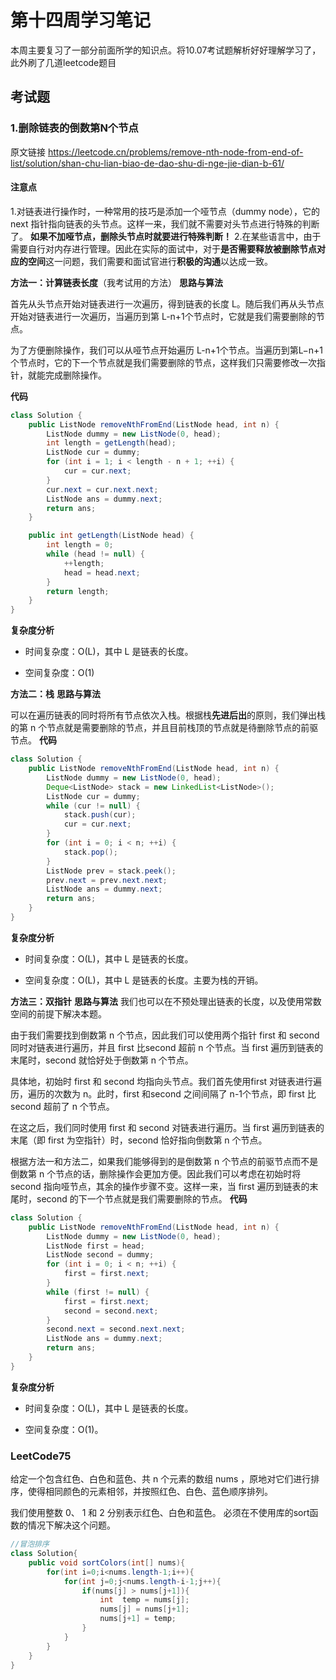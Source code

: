 ﻿# 第十四周学习笔记
本周主要复习了一部分前面所学的知识点。将10.07考试题解析好好理解学习了，此外刷了几道leetcode题目

## 考试题

### 1.删除链表的倒数第N个节点
原文链接
https://leetcode.cn/problems/remove-nth-node-from-end-of-list/solution/shan-chu-lian-biao-de-dao-shu-di-nge-jie-dian-b-61/

#### 注意点
1.对链表进行操作时，一种常用的技巧是添加一个哑节点（dummy node），它的 next 指针指向链表的头节点。这样一来，我们就不需要对头节点进行特殊的判断了。
**如果不加哑节点，删除头节点时就要进行特殊判断！**
2.在某些语言中，由于需要自行对内存进行管理。因此在实际的面试中，对于**是否需要释放被删除节点对应的空间**这一问题，我们需要和面试官进行**积极的沟通**以达成一致。

**方法一：计算链表长度**（我考试用的方法）
**思路与算法**

首先从头节点开始对链表进行一次遍历，得到链表的长度 L。随后我们再从头节点开始对链表进行一次遍历，当遍历到第 L-n+1个节点时，它就是我们需要删除的节点。

为了方便删除操作，我们可以从哑节点开始遍历 L-n+1个节点。当遍历到第L−n+1 个节点时，它的下一个节点就是我们需要删除的节点，这样我们只需要修改一次指针，就能完成删除操作。

**代码**
```java
class Solution {
    public ListNode removeNthFromEnd(ListNode head, int n) {
        ListNode dummy = new ListNode(0, head);
        int length = getLength(head);
        ListNode cur = dummy;
        for (int i = 1; i < length - n + 1; ++i) {
            cur = cur.next;
        }
        cur.next = cur.next.next;
        ListNode ans = dummy.next;
        return ans;
    }

    public int getLength(ListNode head) {
        int length = 0;
        while (head != null) {
            ++length;
            head = head.next;
        }
        return length;
    }
}
```

**复杂度分析**

-   时间复杂度：O(L)，其中  L  是链表的长度。
    
-   空间复杂度：O(1)

**方法二：栈**
**思路与算法**

可以在遍历链表的同时将所有节点依次入栈。根据栈**先进后出**的原则，我们弹出栈的第 n 个节点就是需要删除的节点，并且目前栈顶的节点就是待删除节点的前驱节点。
**代码**
```java
class Solution {
    public ListNode removeNthFromEnd(ListNode head, int n) {
        ListNode dummy = new ListNode(0, head);
        Deque<ListNode> stack = new LinkedList<ListNode>();
        ListNode cur = dummy;
        while (cur != null) {
            stack.push(cur);
            cur = cur.next;
        }
        for (int i = 0; i < n; ++i) {
            stack.pop();
        }
        ListNode prev = stack.peek();
        prev.next = prev.next.next;
        ListNode ans = dummy.next;
        return ans;
    }
}
```
**复杂度分析**

- 时间复杂度：O(L)，其中 L 是链表的长度。

- 空间复杂度：O(L)，其中 L 是链表的长度。主要为栈的开销。

**方法三：双指针**
**思路与算法**
我们也可以在不预处理出链表的长度，以及使用常数空间的前提下解决本题。

由于我们需要找到倒数第 n 个节点，因此我们可以使用两个指针 first 和 second 同时对链表进行遍历，并且 first 比second 超前 n 个节点。当 first 遍历到链表的末尾时，second 就恰好处于倒数第 n 个节点。

具体地，初始时 first 和 second 均指向头节点。我们首先使用first 对链表进行遍历，遍历的次数为 n。此时，first 和second 之间间隔了 n-1个节点，即 first 比 second 超前了 n 个节点。

在这之后，我们同时使用 first 和 second 对链表进行遍历。当 first 遍历到链表的末尾（即 first 为空指针）时，second 恰好指向倒数第 n 个节点。

根据方法一和方法二，如果我们能够得到的是倒数第 n 个节点的前驱节点而不是倒数第 n 个节点的话，删除操作会更加方便。因此我们可以考虑在初始时将 second 指向哑节点，其余的操作步骤不变。这样一来，当 first 遍历到链表的末尾时，second 的下一个节点就是我们需要删除的节点。
**代码**
```java
class Solution {
    public ListNode removeNthFromEnd(ListNode head, int n) {
        ListNode dummy = new ListNode(0, head);
        ListNode first = head;
        ListNode second = dummy;
        for (int i = 0; i < n; ++i) {
            first = first.next;
        }
        while (first != null) {
            first = first.next;
            second = second.next;
        }
        second.next = second.next.next;
        ListNode ans = dummy.next;
        return ans;
    }
}
```
**复杂度分析**

-   时间复杂度：O(L)，其中 L 是链表的长度。
    
-   空间复杂度：O(1)。

### LeetCode75
给定一个包含红色、白色和蓝色、共 n 个元素的数组 nums ，原地对它们进行排序，使得相同颜色的元素相邻，并按照红色、白色、蓝色顺序排列。

我们使用整数 0、 1 和 2 分别表示红色、白色和蓝色。
必须在不使用库的sort函数的情况下解决这个问题。

```java
//冒泡排序
class Solution{
	public void sortColors(int[] nums){
		for(int i=0;i<nums.length-1;i++){
			for(int j=0;j<nums.length-i-1;j++){
				if(nums[j] > nums[j+1]){
					int  temp = nums[j];
					nums[j] = nums[j+1];
					nums[j+1] = temp;
				}
			}
		}
	}
}
```

